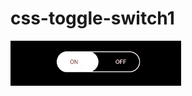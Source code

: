 # css-toggle-switch1

<img src="https://github.com/JingyiNiu/css-toggle-switch1/blob/master/screenshot.gif?raw=true">
